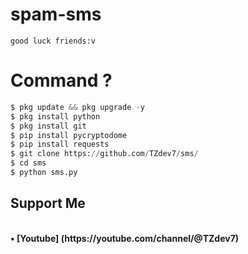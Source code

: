# spam-sms
```
good luck friends:v
```
# Command ?
```python
$ pkg update && pkg upgrade -y
$ pkg install python
$ pkg install git
$ pip install pycryptodome
$ pip install requests
$ git clone https://github.com/TZdev7/sms/
$ cd sms
$ python sms.py
```
## Support Me 
<br>
<b>• [Youtube]
(https://youtube.com/channel/@TZdev7)</b>
</br>
